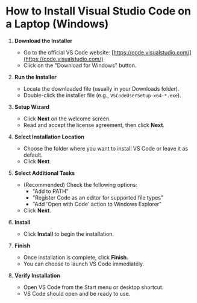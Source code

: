 # How to Install Visual Studio Code on a Laptop (Windows)

1. **Download the Installer**
   - Go to the official VS Code website: [https://code.visualstudio.com/](https://code.visualstudio.com/)
   - Click on the "Download for Windows" button.

2. **Run the Installer**
   - Locate the downloaded file (usually in your Downloads folder).
   - Double-click the installer file (e.g., `VSCodeUserSetup-x64-*.exe`).

3. **Setup Wizard**
   - Click **Next** on the welcome screen.
   - Read and accept the license agreement, then click **Next**.

4. **Select Installation Location**
   - Choose the folder where you want to install VS Code or leave it as default.
   - Click **Next**.

5. **Select Additional Tasks**
   - (Recommended) Check the following options:
     - "Add to PATH"
     - "Register Code as an editor for supported file types"
     - "Add 'Open with Code' action to Windows Explorer"
   - Click **Next**.

6. **Install**
   - Click **Install** to begin the installation.

7. **Finish**
   - Once installation is complete, click **Finish**.
   - You can choose to launch VS Code immediately.

8. **Verify Installation**
   - Open VS Code from the Start menu or desktop shortcut.
   - VS Code should open and be ready to use.